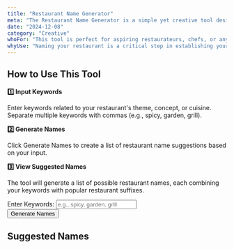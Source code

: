 ```yaml
---
title: "Restaurant Name Generator"
meta: "The Restaurant Name Generator is a simple yet creative tool designed to help you come up with catchy and unique names for your restaurant. By entering a few relevant keywords, you can generate a list of potential restaurant names that align with your theme or concept."
date: "2024-12-08"
category: "Creative"
whoFor: "This tool is perfect for aspiring restaurateurs, chefs, or anyone in the hospitality industry looking to name a new restaurant. Whether you're opening a casual diner, a cozy café, or a high-end bistro, this tool can spark inspiration and help you find the perfect name."
whyUse: "Naming your restaurant is a critical step in establishing your brand identity. The Restaurant Name Generator provides quick and creative suggestions, allowing you to explore different naming options that resonate with your restaurant's concept. It's a great starting point for brainstorming and can save you time in the creative process."
---
```


## How to Use This Tool

**1️⃣ Input Keywords**

Enter keywords related to your restaurant's theme, concept, or cuisine. Separate multiple keywords with commas (e.g., spicy, garden, grill).

**2️⃣ Generate Names**

Click Generate Names to create a list of restaurant name suggestions based on your input.

**3️⃣ View Suggested Names**

The tool will generate a list of possible restaurant names, each combining your keywords with popular restaurant suffixes.

<div class="tool-embed">
<div class="container">
    <div class="form-column">
        <label for="keywords">Enter Keywords:</label>
        <input type="text" id="keywords" placeholder="e.g., spicy, garden, grill">
    </div>
    <button onclick="generateNames()">Generate Names</button>
    <div class="section" id="results-section">
        <h2>Suggested Names</h2>
        <ul id="results-list"></ul>
    </div>
</div>

<script>
    function generateNames() {
        const keywordsInput = document.getElementById('keywords').value.trim();
        if (!keywordsInput) {
            alert("Please enter some keywords.");
            return;
        }

        const keywords = keywordsInput.split(',').map(keyword => keyword.trim());
        const suffixes = ["Bistro", "Cafe", "Grill", "Diner", "Eatery", "House", "Kitchen", "Lounge", "Palace", "Restaurant", "Spot"];

        const resultsList = document.getElementById('results-list');
        resultsList.innerHTML = '';

        keywords.forEach(keyword => {
            suffixes.forEach(suffix => {
                const li = document.createElement('li');
                li.textContent = `${keyword.charAt(0).toUpperCase() + keyword.slice(1)} ${suffix}`;
                resultsList.appendChild(li);
            });
        });
    }
</script>
</div>